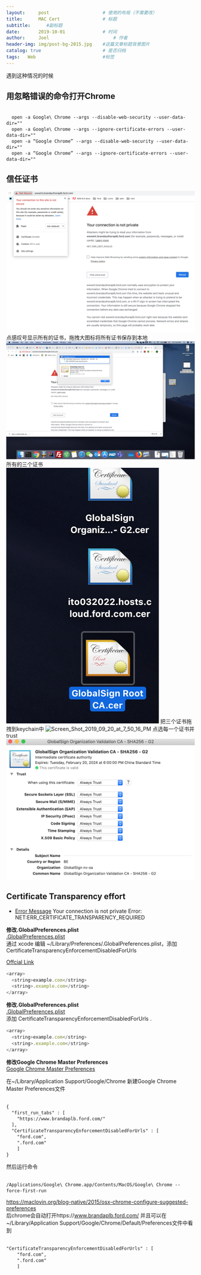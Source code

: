 ```yaml
---
layout:     post   				    # 使用的布局（不需要改）
title:      MAC Cert 				# 标题 
subtitle:      #副标题
date:       2019-10-01				# 时间
author:     Joel 						# 作者
header-img: img/post-bg-2015.jpg 	#这篇文章标题背景图片
catalog: true 						# 是否归档
tags:	Web							#标签
---
```

遇到这种情况的时候
##   用忽略错误的命令打开Chrome
<pre><code>
  open -a Google\ Chrome --args --disable-web-security --user-data-dir=""
  open -a Google\ Chrome --args --ignore-certificate-errors --user-data-dir=""
  open -a “Google Chrome” --args --disable-web-security --user-data-dir=""
  open -a “Google Chrome” --args --ignore-certificate-errors --user-data-dir=""
</code></pre>
##   信任证书
![Screen_Shot_2019_09_20_at_7_35_22_PM](/img/blog/Cert_files/b80b5082a888910dea077327597e8c6862b11cfb.png)
点感叹号显示所有的证书，拖拽大图标将所有证书保存到本地
![Screen_Shot_2019_09_20_at_7_42_31_PM](/img/blog/Cert_files/899e8830339d8e0aea3d446052c344f13b4fd1c4.png)
所有的三个证书
![Screen_Shot_2019_09_20_at_7_43_04_PM](/img/blog/Cert_files/29ea6ef6b5ee08d6ea9bb8a61efb359c47aa3256.png)
把三个证书拖拽到keychain中
![Screen_Shot_2019_09_20_at_7_50_16_PM](/img/blog/Cert_files/d1dfe178a005c2a6b9a65cba4cebf0012e1d65ae.png)
点选每一个证书并trust
![Screen_Shot_2019_09_20_at_7_51_45_PM](/img/blog/Cert_files/04037c2007bfe15c912f5ba8acd4da1e9ca8257b.png)

##  Certificate Transparency effort
* [Error Message](https://knowledge.digicert.com/solution/SO29058.html) 
Your connection is not private
Error: NET:ERR_CERTIFICATE_TRANSPARENCY_REQUIRED 

**修改.GlobalPreferences.plist**  
[.GlobalPreferences.plist](https://www.moha.online/en/node/76)  
通过 xcode 编辑 ~/Library/Preferences/.GlobalPreferences.plist，添加 CertificateTransparencyEnforcementDisabledForUrls   

[Offcial Link](https://www.chromium.org/administrators/policy-list-3#CertificateTransparencyEnforcementDisabledForUrls)    

```javascript
<array>
  <string>example.com</string>
  <string>.example.com</string>
</array>
```
**修改.GlobalPreferences.plist**  
[.GlobalPreferences.plist](https://apple.stackexchange.com/questions/186026/how-to-disable-incognito-mode-in-chrome)   
添加 CertificateTransparencyEnforcementDisabledForUrls . 
```javascript
<array>
  <string>example.com</string>
  <string>.example.com</string>
</array>
```

**修改Google Chrome Master Preferences**  
[Google Chrome Master Preferences](https://themacwrangler.wordpress.com/2016/01/07/managing-google-chrome-on-mac-os-x/)   

在~/Library/Application Support/Google/Chrome 新建Google Chrome Master Preferences文件
<pre><code>
{
  "first_run_tabs" : [
    "https://www.brandaplb.ford.com/"
  ],
  "CertificateTransparencyEnforcementDisabledForUrls" : [
  	"ford.com",
  	".ford.com"
	]
}
</code></pre>
然后运行命令
<pre><code>
/Applications/Google\ Chrome.app/Contents/MacOS/Google\ Chrome --force-first-run
</code></pre>
https://maclovin.org/blog-native/2015/osx-chrome-configure-suggested-preferences   
后chrome会自动打开https://www.brandaplb.ford.com/
并且可以在~/Library/Application Support/Google/Chrome/Default/Preferences文件中看到
<pre><code>
"CertificateTransparencyEnforcementDisabledForUrls" : [
  	"ford.com",
  	".ford.com"
	]
</code></pre>
  

